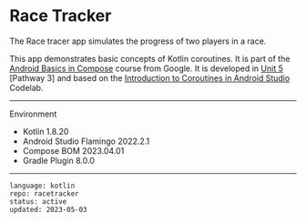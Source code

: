 # Race Tracker

The Race tracer app simulates the progress of two players in a race.

This app demonstrates basic concepts of Kotlin coroutines. It is part of the [Android Basics in Compose] course from Google. It is developed in [Unit 5] [Pathway 3] and based on the [Introduction to Coroutines in Android Studio] Codelab.

[Android Basics in Compose]: https://developer.android.com/courses/android-basics-compose/course
[Unit 5]: https://developer.android.com/courses/android-basics-compose/unit-5
[Pathway 1]: https://developer.android.com/courses/pathways/android-basics-compose-unit-5-pathway-1
[Introduction to Coroutines in Android Studio]: https://developer.android.com/codelabs/basic-android-kotlin-compose-coroutines-android-studio

---

Environment

- Kotlin 1.8.20
- Android Studio Flamingo 2022.2.1
- Compose BOM 2023.04.01
- Gradle Plugin 8.0.0

---

```
language: kotlin
repo: racetracker
status: active
updated: 2023-05-03
```